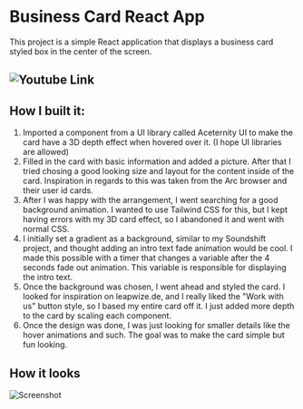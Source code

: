 # Business Card React App

This project is a simple React application that displays a business card styled box in the center of the screen. 

## ![Youtube Link](https://youtu.be/zLLWjxKN0DA)

## How I built it:

1. Imported a component from a UI library called Aceternity UI to make the card have a 3D depth effect when hovered over it. (I hope UI libraries are allowed)
2. Filled in the card with basic information and added a picture. After that I tried chosing a good looking size and layout for the content inside of the card. Inspiration in regards to this was taken from the Arc browser and their user id cards.
3. After I was happy with the arrangement, I went searching for a good background animation. I wanted to use Tailwind CSS for this, but I kept having errors with my 3D card effect, so I abandoned it and went with normal CSS.
4. I initially set a gradient as a background, similar to my Soundshift project, and thought adding an intro text fade animation would be cool. I made this possible with a timer that changes a variable after the 4 seconds fade out animation. This variable is responsible for displaying the intro text.
5. Once the background was chosen, I went ahead and styled the card. I looked for inspiration on leapwize.de, and I really liked the "Work with us" button style, so I based my entire card off it. I just added more depth to the card by scaling each component.
6. Once the design was done, I was just looking for smaller details like the hover animations and such. The goal was to make the card simple but fun looking.

## How it looks
![Screenshot](https://i.imgur.com/beS9sLP.png)

